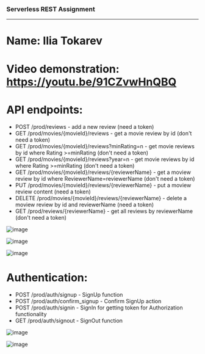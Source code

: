 ### Serverless REST Assignment
---
# Name: Ilia Tokarev 

# Video demonstration: https://youtu.be/91CZvwHnQBQ

# API endpoints: <br>
- POST /prod/reviews - add a new review (need a token) <br>
- GET /prod/movies/{movieId}/reviews - get a movie review by id (don't need a token) <br>
- GET /prod/movies/{movieId}/reviews?minRating=n - get movie reviews by id where Rating >=minRating (don't need a token) <br>
- GET /prod/movies/{movieId}/reviews?year=n - get movie reviews by id where Rating >=minRating (don't need a token) <br>
- GET /prod/movies/{movieId}/reviews/{reviewerName} - get a moview review by id where ReviewerName=reviewerName (don't need a token) <br>
- PUT /prod/movies/{movieId}/reviews/{reviewerName} - put a moview review content (need a token) <br>
- DELETE /prod/movies/{movieId}/reviews/{reviewerName} - delete a moview review by id and reviewerName (need a token) <br>
- GET /prod/reviews/{reviewerName} - get all reviews by reviewerName (don't need a token) <br>

![image](https://github.com/Tokarev-IP/webproject/assets/61622665/ccfcf610-43d7-44de-97a8-58d8c78b9d3a)

![image](https://github.com/Tokarev-IP/webproject/assets/61622665/98cdf424-4d3d-400f-b57a-5812433cc92d)

![image](https://github.com/Tokarev-IP/webproject/assets/61622665/5527dafc-d823-49f1-ac14-ca39ba9d7512)


# Authentication: <br>
- POST /prod/auth/signup - SignUp function <br>
- POST /prod/auth/confirm_signup - Confirm SignUp action <br>
- POST /prod/auth/signin - SignIn for getting token for Authorization functionality <br>
- GET /prod/auth/signout - SignOut function <br>

![image](https://github.com/Tokarev-IP/webproject/assets/61622665/a77f33df-cbf9-4430-9555-736846468977)

![image](https://github.com/Tokarev-IP/webproject/assets/61622665/7a1f60f2-324b-43e0-a9a9-ebe2c9d84771)
